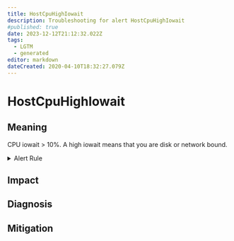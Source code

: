 ```yaml
---
title: HostCpuHighIowait
description: Troubleshooting for alert HostCpuHighIowait
#published: true
date: 2023-12-12T21:12:32.022Z
tags: 
  - LGTM
  - generated
editor: markdown
dateCreated: 2020-04-10T18:32:27.079Z
---
```


# HostCpuHighIowait

## Meaning
[//]: # "Short paragraph that explains what the alert means"
CPU iowait > 10%. A high iowait means that you are disk or network bound.

<details>
  <summary>Alert Rule</summary>

{{% rule "host-and-hardware/node-exporter.yml" "HostCpuHighIowait" %}}

{{% comment %}}

```yaml
alert: HostCpuHighIowait
expr: (avg by (instance) (rate(node_cpu_seconds_total{mode="iowait"}[5m])) * 100 > 10) * on(instance) group_left (nodename) node_uname_info{nodename=~".+"}
for: 0m
labels:
    severity: warning
annotations:
    summary: Host CPU high iowait (instance {{ $labels.instance }})
    description: |-
        CPU iowait > 10%. A high iowait means that you are disk or network bound.
          VALUE = {{ $value }}
          LABELS = {{ $labels }}
    runbook: https://github.com/srerun/prometheus-alerts/blob/main/content/runbooks/node-exporter/HostCpuHighIowait.md

```

{{% /comment %}}

</details>


## Impact
[//]: # "What could / will happen if the alert is not addressed"



## Diagnosis
[//]: # "Steps to take to identify the cause of the problem"



## Mitigation
[//]: # "The steps necessary to resolve the alert"
